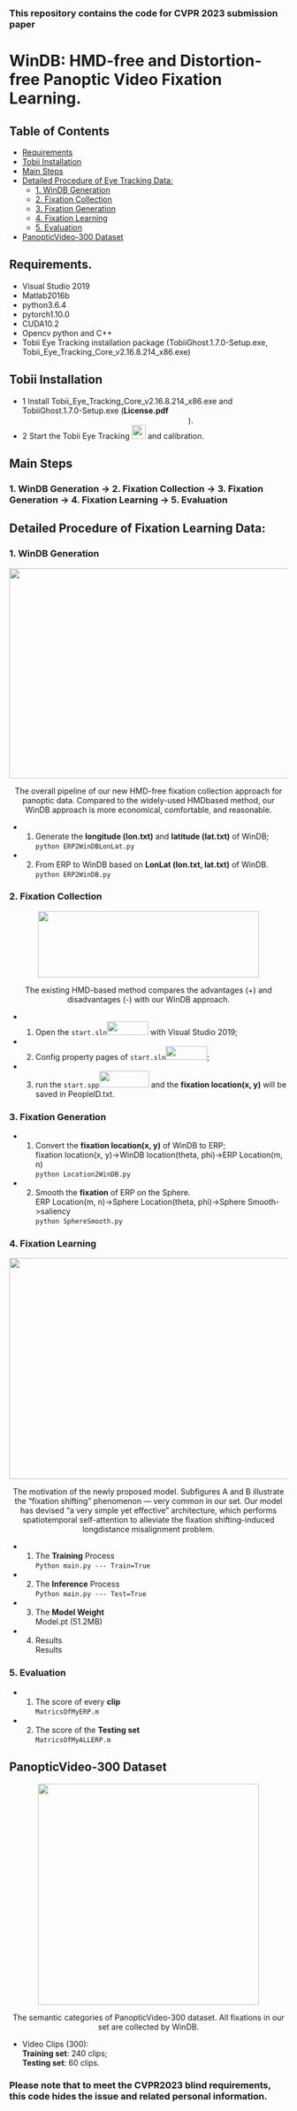 ### This repository contains the code for CVPR 2023 submission paper   
# WinDB: HMD-free and Distortion-free Panoptic Video Fixation Learning.  

## Table of Contents
- [Requirements](#requirements)
- [Tobii Installation](#tobii-installation)
- [Main Steps](#main-steps)
- [Detailed Procedure of Eye Tracking Data:](#detailed-procedure-of-eye-tracking-data)
  * [1. WinDB Generation](#1-windb-generation)
  * [2. Fixation Collection](#2-fixation-collection)
  * [3. Fixation Generation](#3-fixation-generation)
  * [4. Fixation Learning](#4-fixation-learning)
  * [5. Evaluation](#5-evaluation)
- [PanopticVideo-300 Dataset](#panopticvideo-300-dataset)


## Requirements.  
* Visual Studio 2019   
* Matlab2016b     
* python3.6.4   
* pytorch1.10.0   
* CUDA10.2    
* Opencv python and C++  
* Tobii Eye Tracking installation package (TobiiGhost.1.7.0-Setup.exe, Tobii_Eye_Tracking_Core_v2.16.8.214_x86.exe)  

## Tobii Installation
  * 1 Install Tobii_Eye_Tracking_Core_v2.16.8.214_x86.exe and TobiiGhost.1.7.0-Setup.exe (**License.pdf**<img width="300" height="15" src="https://github.com/cvpr-submission/WinDB/blob/main/Figs/License.gif"/>).  
  * 2 Start the Tobii Eye Tracking <img width="25" height="25" src="https://github.com/cvpr-submission/WinDB/blob/main/Figs/TobiiL.GIF"/> and calibration.  

## Main Steps  
### 1. WinDB Generation -> 2. Fixation Collection -> 3. Fixation Generation -> 4. Fixation Learning -> 5. Evaluation  

## Detailed Procedure of Fixation Learning Data:  

### 1. WinDB Generation  
<div align=center><img width="900" height="380" src="https://github.com/cvpr-submission/WinDB/blob/main/Figs/pip.gif"/></div>
<p align="center">The overall pipeline of our new HMD-free fixation collection approach for panoptic data. Compared to the widely-used HMDbased method, our WinDB approach is more economical, comfortable, and reasonable. </p>    

  * 1) Generate the **longitude (lon.txt)** and **latitude (lat.txt)** of WinDB;  
  ```python ERP2WinDBLonLat.py``` 
  * 2) From ERP to WinDB based on **LonLat (lon.txt, lat.txt)** of WinDB.  
  ```python ERP2WinDB.py```
  
### 2. Fixation Collection  
<div align=center><img width="400" height="120" src="https://github.com/cvpr-submission/WinDB/blob/main/Figs/Tobii.gif"/></div>
<p align="center">The existing HMD-based method compares the advantages (+) and disadvantages (-) with our WinDB approach. </p>   

  * 1) Open the ```start.sln```<img width="75" height="25" src="https://github.com/cvpr-submission/WinDB/blob/main/Figs/start.sln.gif"/> with Visual Studio 2019;  
  * 2) Config property pages of ```start.sln```<img width="75" height="25" src="https://github.com/cvpr-submission/WinDB/blob/main/Figs/start.sln.gif"/>;    
  * 3) run the ```start.spp```<img width="90" height="30" src="https://github.com/cvpr-submission/WinDB/blob/main/Figs/start.gif"/> and the **fixation location(x, y)** will be saved in PeopleID.txt.  

### 3. Fixation Generation  
  * 1) Convert the **fixation location(x, y)** of WinDB to ERP;   
     fixation location(x, y)->WinDB location(theta, phi)->ERP Location(m, n)  
     ```python Location2WinDB.py```   
  * 2) Smooth the **fixation** of ERP on the Sphere.   
     ERP Location(m, n)->Sphere Location(theta, phi)->Sphere Smooth->saliency  
     ```python SphereSmooth.py```   

### 4. Fixation Learning
<div align=center><img width="600" height="400" src="https://github.com/cvpr-submission/WinDB/blob/main/Figs/Net.gif"/></div>
<p align="center">
The motivation of the newly proposed model.   
Subfigures A and B illustrate the “fixation shifting” phenomenon — very common in our set.   
Our model has devised “a very simple yet effective” architecture, which performs spatiotemporal self-attention to alleviate the fixation shifting-induced longdistance misalignment problem. </p>     

  * 1) The **Training** Process    
     ```Python main.py --- Train=True```  
  * 2) The **Inference** Process    
     ```Python main.py --- Test=True```  
  * 3) The **Model Weight**   
     Model.pt (51.2MB)
  * 4) Results  
     Results  
### 5. Evaluation  
  * 1) The score of every **clip**  
  ```MatricsOfMyERP.m```  
  * 2) The score of the **Testing set**   
  ```MatricsOfMyALLERP.m```
    
## PanopticVideo-300 Dataset
<div align=center><img width="400" height="400" src="https://github.com/cvpr-submission/WinDB/blob/main/Figs/class.gif"/></div>
<p align="center">The semantic categories of PanopticVideo-300 dataset. All fixations in our set are collected by WinDB. </p>   

  * Video Clips (300):  
    **Training set**: 240 clips;    
    **Testing set**: 60 clips.  

### Please note that to meet the CVPR2023 blind requirements, this code hides the issue and related personal information.  

